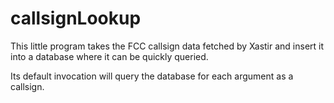 # callsignLookup

This little program takes the FCC callsign data fetched by Xastir and insert it into a database where it can be quickly queried.

Its default invocation will query the database for each argument as a callsign.

